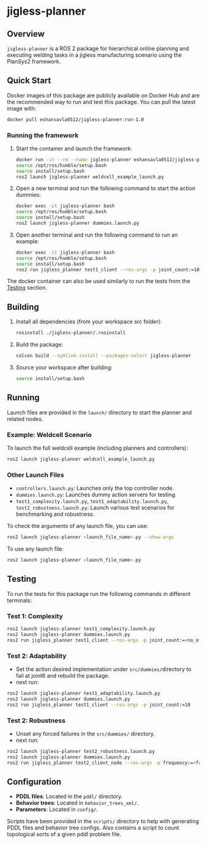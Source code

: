 # jigless-planner

## Overview

`jigless-planner` is a ROS 2 package for hierarchical online planning and executing welding tasks in a jigless manufacturing scenario using the PlanSys2 framework.

## Quick Start
Docker images of this package are publicly available on Docker Hub and are the recommended way to run and test this package. You can pull the latest image with:

```sh
docker pull eshansavla0512/jigless-planner:run-1.0
```
### Running the framework

1. Start the container and launch the framework:
    ```sh
    docker run -it --rm --name jigless-planner eshansavla0512/jigless-planner:run-1.0
    source /opt/ros/humble/setup.bash
    source install/setup.bash
    ros2 launch jigless-planner weldcell_example_launch.py
    ```
2. Open a new terminal and run the following command to start the action dummies:
    ```sh
    docker exec -it jigless-planner bash
    source /opt/ros/humble/setup.bash
    source install/setup.bash
    ros2 launch jigless-planner dummies.launch.py
    ```
3. Open another terminal and run the following command to run an example:
    ```sh
    docker exec -it jigless-planner bash
    source /opt/ros/humble/setup.bash
    source install/setup.bash
    ros2 run jigless_planner test1_client --ros-args -p joint_count:=10
    ```
The docker container can also be used similarly to run the tests from the [Testing](#testing) section.
## Building

1. Install all dependencies (from your workspace src folder):

    ```sh
    rosinstall ./jigless-planner/.rosinstall 
    ```

2. Build the package:

    ```sh
    colcon build --symlink-install --packages-select jigless-planner
    ```

3. Source your workspace after building:

    ```sh
    source install/setup.bash
    ```

## Running

Launch files are provided in the `launch/` directory to start the planner and related nodes.

### Example: Weldcell Scenario

To launch the full weldcell example (including planners and controllers):

```sh
ros2 launch jigless-planner weldcell_example_launch.py
```

### Other Launch Files

- `controllers.launch.py`: Launches only the top controller node.
- `dummies.launch.py`: Launches dummy action servers for testing.
- `test1_complexity.launch.py`, `test1_adaptability.launch.py`, `test2_robustness.launch.py`: Launch various test scenarios for benchmarking and robustness.

To check the arguments of any launch file, you can use:

```sh
ros2 launch jigless-planner <launch_file_name>.py --show-args
```

To use any launch file:

```sh
ros2 launch jigless-planner <launch_file_name>.py
```
## Testing
To run the tests for this package run the following commands in different terminals:
### Test 1: Complexity
```sh
ros2 launch jigless-planner test1_complexity.launch.py
ros2 launch jigless-planner dummies.launch.py
ros2 run jigless_planner test1_client --ros-args -p joint_count:=<no_of_joints>
```
### Test 2: Adaptability
- Set the action desired implementation under `src/dummies/`directory to fail at joint6 and rebuild the package.
- next run:
```sh
ros2 launch jigless-planner test1_adaptability.launch.py
ros2 launch jigless-planner dummies.launch.py
ros2 run jigless_planner test1_client --ros-args -p joint_count:=10
```
### Test 2: Robustness
- Unset any forced failures in the `src/dummies/` directory.
- next run:
```sh
ros2 launch jigless-planner test2_robustness.launch.py
ros2 launch jigless-planner dummies.launch.py
ros2 run jigless_planner test2_client_node --ros-args -p frequency:=<frequency> -p delay:=<delay> -p duration:=<duration>
```

## Configuration

- **PDDL files**: Located in the `pddl/` directory.
- **Behavior trees**: Located in `behavior_trees_xml/`.
- **Parameters**: Located in `config/`.

Scripts have been provided in the `scripts/` directory to help with generating PDDL files and behavior tree configs. Also contains a script to count topological sorts of a given pddl problem file.